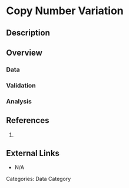 # Copy Number Variation #
## Description ##
## Overview ##
### Data ###
### Validation ###
### Analysis ###
## References ##
1.

## External Links ##
* N/A

Categories: Data Category
